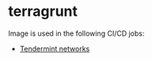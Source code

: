 # terragrunt

Image is used in the following CI/CD jobs:

- [Tendermint networks](https://github.com/tendermint/networks/tree/master/.circleci)